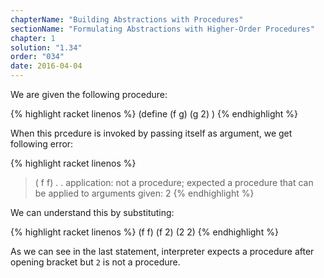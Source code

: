 ```yaml
---
chapterName: "Building Abstractions with Procedures"
sectionName: "Formulating Abstractions with Higher-Order Procedures"
chapter: 1
solution: "1.34"
order: "034"
date: 2016-04-04
---
```


We are given the following procedure:

{% highlight racket linenos %}
(define (f g)
 (g 2)
)
{% endhighlight %}

When this prcedure is invoked by passing itself as argument, we get following error:

{% highlight racket linenos %}
> ( f f)
. . application: not a procedure;
 expected a procedure that can be applied to arguments
  given: 2
{% endhighlight %}


We can understand this by substituting:

{% highlight racket linenos %}
(f f)
(f 2)
(2 2)
{% endhighlight %}

As we can see in the last statement, interpreter expects a procedure after opening bracket but `2` is not a procedure. 

